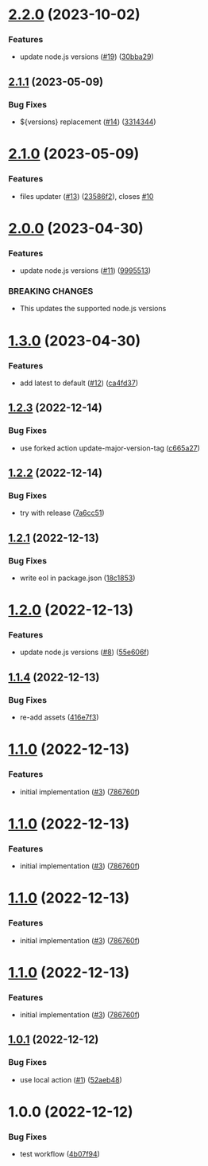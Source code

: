 # [2.2.0](https://github.com/hongaar/update-node-versions/compare/v2.1.1...v2.2.0) (2023-10-02)


### Features

* update node.js versions ([#19](https://github.com/hongaar/update-node-versions/issues/19)) ([30bba29](https://github.com/hongaar/update-node-versions/commit/30bba29e02bdf223eba4661822073d49d91ef3d8))

## [2.1.1](https://github.com/hongaar/update-node-versions/compare/v2.1.0...v2.1.1) (2023-05-09)


### Bug Fixes

* ${versions} replacement ([#14](https://github.com/hongaar/update-node-versions/issues/14)) ([3314344](https://github.com/hongaar/update-node-versions/commit/3314344afffa717b1d70c0bcf37cd2510a8fefbf))

# [2.1.0](https://github.com/hongaar/update-node-versions/compare/v2.0.0...v2.1.0) (2023-05-09)


### Features

* files updater ([#13](https://github.com/hongaar/update-node-versions/issues/13)) ([23586f2](https://github.com/hongaar/update-node-versions/commit/23586f20203ab4beab8e4c58e10e3dff263d8bed)), closes [#10](https://github.com/hongaar/update-node-versions/issues/10)

# [2.0.0](https://github.com/hongaar/update-node-versions/compare/v1.3.0...v2.0.0) (2023-04-30)


### Features

* update node.js versions ([#11](https://github.com/hongaar/update-node-versions/issues/11)) ([9995513](https://github.com/hongaar/update-node-versions/commit/99955131a839a91b17c699aca08f2ffdb6442b5d))


### BREAKING CHANGES

* This updates the supported node.js versions

# [1.3.0](https://github.com/hongaar/update-node-versions/compare/v1.2.3...v1.3.0) (2023-04-30)


### Features

* add latest to default ([#12](https://github.com/hongaar/update-node-versions/issues/12)) ([ca4fd37](https://github.com/hongaar/update-node-versions/commit/ca4fd37e2f02398eb7a1f98cb02d1d53e8dd3736))

## [1.2.3](https://github.com/hongaar/update-node-versions/compare/v1.2.2...v1.2.3) (2022-12-14)


### Bug Fixes

* use forked action update-major-version-tag ([c665a27](https://github.com/hongaar/update-node-versions/commit/c665a27496478703fc9800f784de23481d57099a))

## [1.2.2](https://github.com/hongaar/update-node-versions/compare/v1.2.1...v1.2.2) (2022-12-14)


### Bug Fixes

* try with release ([7a6cc51](https://github.com/hongaar/update-node-versions/commit/7a6cc51e237caebf96bb891b977a0abbf0dc4b30))

## [1.2.1](https://github.com/hongaar/update-node-versions/compare/v1.2.0...v1.2.1) (2022-12-13)


### Bug Fixes

* write eol in package.json ([18c1853](https://github.com/hongaar/update-node-versions/commit/18c1853a4d50bf03fede21f6c8c037d09508d362))

# [1.2.0](https://github.com/hongaar/update-node-versions/compare/v1.1.4...v1.2.0) (2022-12-13)


### Features

* update node.js versions ([#8](https://github.com/hongaar/update-node-versions/issues/8)) ([55e606f](https://github.com/hongaar/update-node-versions/commit/55e606f37be42e08b88da28afa8c6ab0aa875659))

## [1.1.4](https://github.com/hongaar/update-node-versions/compare/v1.1.3...v1.1.4) (2022-12-13)


### Bug Fixes

* re-add assets ([416e7f3](https://github.com/hongaar/update-node-versions/commit/416e7f38f67463e51c71311bdf47305e610011ee))

# [1.1.0](https://github.com/hongaar/update-node-versions/compare/v1.0.1...v1.1.0) (2022-12-13)

### Features

- initial implementation
  ([#3](https://github.com/hongaar/update-node-versions/issues/3))
  ([786760f](https://github.com/hongaar/update-node-versions/commit/786760f1982c6910da6c37c65c9d3415a0fefa10))

# [1.1.0](https://github.com/hongaar/update-node-versions/compare/v1.0.1...v1.1.0) (2022-12-13)

### Features

- initial implementation
  ([#3](https://github.com/hongaar/update-node-versions/issues/3))
  ([786760f](https://github.com/hongaar/update-node-versions/commit/786760f1982c6910da6c37c65c9d3415a0fefa10))

# [1.1.0](https://github.com/hongaar/update-node-versions/compare/v1.0.1...v1.1.0) (2022-12-13)

### Features

- initial implementation
  ([#3](https://github.com/hongaar/update-node-versions/issues/3))
  ([786760f](https://github.com/hongaar/update-node-versions/commit/786760f1982c6910da6c37c65c9d3415a0fefa10))

# [1.1.0](https://github.com/hongaar/update-node-versions/compare/v1.0.1...v1.1.0) (2022-12-13)

### Features

- initial implementation
  ([#3](https://github.com/hongaar/update-node-versions/issues/3))
  ([786760f](https://github.com/hongaar/update-node-versions/commit/786760f1982c6910da6c37c65c9d3415a0fefa10))

## [1.0.1](https://github.com/hongaar/update-node-versions/compare/v1.0.0...v1.0.1) (2022-12-12)

### Bug Fixes

- use local action
  ([#1](https://github.com/hongaar/update-node-versions/issues/1))
  ([52aeb48](https://github.com/hongaar/update-node-versions/commit/52aeb48d1b758d996ec5a03790b8c9c49ea30412))

# 1.0.0 (2022-12-12)

### Bug Fixes

- test workflow
  ([4b07f94](https://github.com/hongaar/update-node-versions/commit/4b07f94b1288d5927bab9e04a0f6ea624b75db5f))
